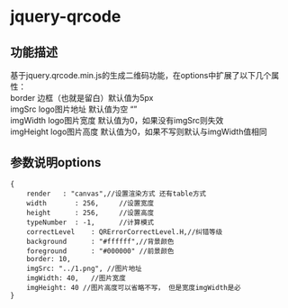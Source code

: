 # jquery-qrcode

## 功能描述
基于jquery.qrcode.min.js的生成二维码功能，在options中扩展了以下几个属性：</br>
border 边框（也就是留白）默认值为5px </br>
imgSrc logo图片地址 默认值为空 “” </br>
imgWidth logo图片宽度 默认值为0，如果没有imgSrc则失效 </br>
imgHeight logo图片高度 默认值为0，如果不写则默认与imgWidth值相同 </br>

## 参数说明options

```
{
    render   : "canvas",//设置渲染方式 还有table方式
    width       : 256,     //设置宽度
    height      : 256,     //设置高度
    typeNumber  : -1,      //计算模式
    correctLevel    : QRErrorCorrectLevel.H,//纠错等级
    background      : "#ffffff",//背景颜色
    foreground      : "#000000" //前景颜色
    border: 10,
    imgSrc: "../1.png", //图片地址
    imgWidth: 40,   //图片宽度
    imgHeight: 40 //图片高度可以省略不写， 但是宽度imgWidth是必
}
```
